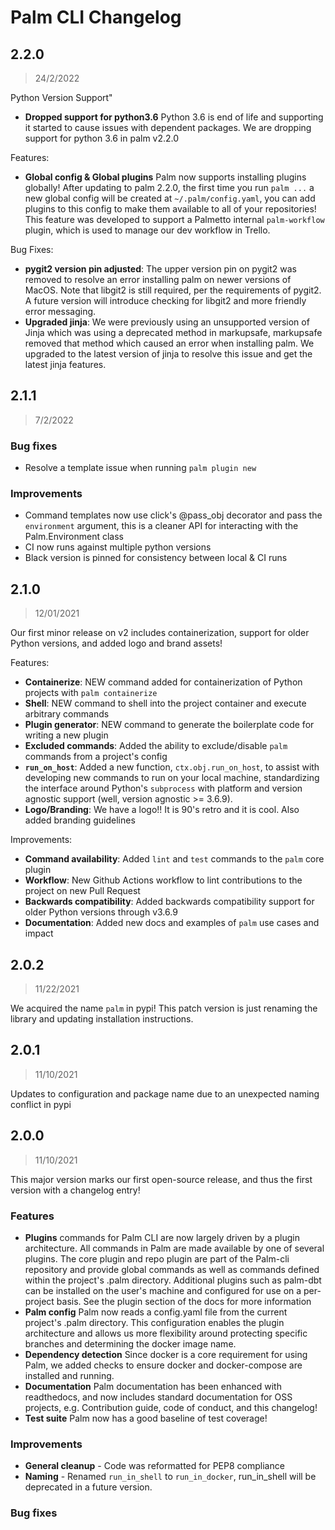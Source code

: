 # Palm CLI Changelog

## 2.2.0

> 24/2/2022

Python Version Support"
- **Dropped support for python3.6** Python 3.6 is end of life and supporting it started to cause issues with dependent packages. We are dropping support for python 3.6 in palm v2.2.0

Features:
- **Global config & Global plugins** Palm now supports installing plugins globally!
After updating to palm 2.2.0, the first time you run `palm ...` a new global config
will be created at `~/.palm/config.yaml`, you can add plugins to this config to
make them available to all of your repositories! This feature was developed to 
support a Palmetto internal `palm-workflow` plugin, which is used to manage our
dev workflow in Trello.

Bug Fixes:
- **pygit2 version pin adjusted**: The upper version pin on pygit2 was removed to resolve an error
installing palm on newer versions of MacOS. Note that libgit2 is still required, 
per the requirements of pygit2. A future version will introduce checking for libgit2
and more friendly error messaging.
- **Upgraded jinja**: We were previously using an unsupported version of Jinja which was using
a deprecated method in markupsafe, markupsafe removed that method which caused an error when
installing palm. We upgraded to the latest version of jinja to resolve this issue and get the latest jinja features.

## 2.1.1

> 7/2/2022

### Bug fixes
* Resolve a template issue when running `palm plugin new` 

### Improvements
* Command templates now use click's @pass_obj decorator and pass the `environment`
argument, this is a cleaner API for interacting with the Palm.Environment class
* CI now runs against multiple python versions
* Black version is pinned for consistency between local & CI runs

## 2.1.0

> 12/01/2021

Our first minor release on v2 includes containerization, support for older Python versions, 
and added logo and brand assets!

Features:
- **Containerize**: NEW command added for containerization of Python projects with `palm containerize`
- **Shell**: NEW command to shell into the project container and execute arbitrary commands
- **Plugin generator**: NEW command to generate the boilerplate code for writing a new plugin
- **Excluded commands**: Added the ability to exclude/disable `palm` commands from a project's config
- **`run_on_host`**: Added a new function, `ctx.obj.run_on_host`, to assist with developing new commands 
to run on your local machine, standardizing the interface around Python's `subprocess` with platform
and version agnostic support (well, version agnostic >= 3.6.9).
- **Logo/Branding**: We have a logo!! It is 90's retro and it is cool. Also added branding guidelines

Improvements:
- **Command availability**: Added `lint` and `test` commands to the `palm` core plugin
- **Workflow**: New Github Actions workflow to lint contributions to the project on new Pull Request
- **Backwards compatibility**: Added backwards compatibility support for older Python versions through v3.6.9
- **Documentation**: Added new docs and examples of `palm` use cases and impact

## 2.0.2

> 11/22/2021

We acquired the name `palm` in pypi! This patch version is just renaming the library
and updating installation instructions.

## 2.0.1

> 11/10/2021

Updates to configuration and package name due to an unexpected naming conflict in
pypi

## 2.0.0

> 11/10/2021

This major version marks our first open-source release, and thus the first version
with a changelog entry!

### Features

- **Plugins** commands for Palm CLI are now largely driven by a plugin architecture.
All commands in Palm are made available by one of several plugins. The core
plugin and repo plugin are part of the Palm-cli repository and provide global commands
as well as commands defined within the project's .palm directory. Additional plugins
such as palm-dbt can be installed on the user's machine and configured for use 
on a per-project basis. See the plugin section of the docs for more information
- **Palm config** Palm now reads a config.yaml file from the current project's .palm
directory. This configuration enables the plugin architecture and allows us more
flexibility around protecting specific branches and determining the docker image
name.
- **Dependency detection** Since docker is a core requirement for using Palm, we
added checks to ensure docker and docker-compose are installed and running.
- **Documentation** Palm documentation has been enhanced with readthedocs, and now
includes standard documentation for OSS projects, e.g. Contribution guide, code of conduct,
and this changelog!
- **Test suite** Palm now has a good baseline of test coverage!

### Improvements

- **General cleanup** - Code was reformatted for PEP8 compliance
- **Naming** - Renamed `run_in_shell` to `run_in_docker`, run_in_shell will be
deprecated in a future version.

### Bug fixes
